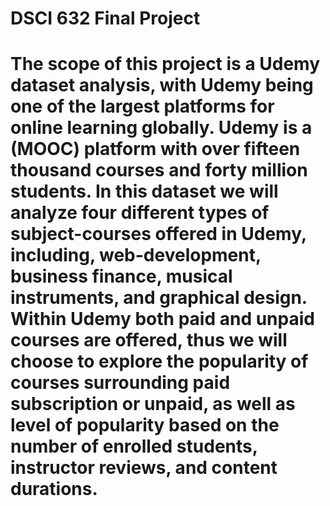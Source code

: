 # DSCI 632 Final Project
# The scope of this project is a Udemy dataset analysis, with Udemy being one of the largest platforms for online learning globally. Udemy is a (MOOC) platform with over fifteen thousand courses and forty million students. In this dataset we will analyze four different types of subject-courses offered in Udemy, including, web-development, business finance, musical instruments, and graphical design. Within Udemy both paid and unpaid courses are offered, thus we will choose to explore the popularity of courses surrounding paid subscription or unpaid, as well as level of popularity based on the number of enrolled students, instructor reviews, and content durations.

